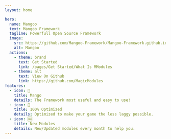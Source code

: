 ```yaml
---
layout: home

hero:
  name: Mangoo
  text: Mangoo Framework
  tagline: Powerfull Open Source Framework
  image:
    src: https://github.com/Mangoo-Framework/Mangoo-Framework.github.io/blob/main/docs/icons/icon.png?raw=true
    alt: Mangoo
  actions:
    - theme: brand
      text: Get Started
      link: /pages/Get Started/What Is MModules
    - theme: alt
      text: View On Github
      link: https://github.com/MagicModules
features:
  - icon: 🥭
    title: Mango
    details: The Framework most useful and easy to use!
  - icon: 🚀
    title: 100% Optimized
    details: Optimized to make your game the less laggy possible.
  - icon: 🆕
    title: New Modules
    details: New/Updated modules every month to help you.
---
```


<style>
:root {
  --vp-home-hero-name-color: transparent;
  --vp-home-hero-name-background: -webkit-linear-gradient(120deg, #DB6A63 30%, #7B63DB);

  --vp-home-hero-image-background-image: linear-gradient(-45deg, #DB6A63 50%, #7B63DB 50%);
  --vp-home-hero-image-filter: blur(44px);
}
</style>
